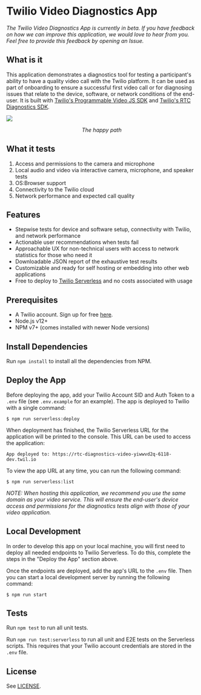 # Twilio Video Diagnostics App
*The Twilio Video Diagnostics App is currently in beta. If you have feedback on how we can improve this application, we would love to hear from you. Feel free to provide this feedback by opening an Issue.*

## What is it
This application demonstrates a diagnostics tool for testing a participant's ability to have a quality video call with the Twilio platform. It can be used as part of onboarding to ensure a successful first video call or for diagnosing issues that relate to the device, software, or network conditions of the end-user. It is built with [Twilio's Programmable Video JS SDK](https://github.com/twilio/rtc-diagnostics) and [Twilio's RTC Diagnostics SDK](https://github.com/twilio/rtc-diagnostics). 

![](https://user-images.githubusercontent.com/11685703/131178895-a8995c2f-1fbd-451a-8949-2bfa4040b4f2.gif)
<p align="center">
    <i>The happy path</i>
</p>




## What it tests

1. Access and permissions to the camera and microphone 
2. Local audio and video via interactive camera, microphone, and speaker tests 
3. OS:Browser support
4. Connectivity to the Twilio cloud
5. Network performance and expected call quality

## Features 
- Stepwise tests for device and software setup, connectivity with Twilio, and network performance 
- Actionable user recommendations when tests fail
- Approachable UX for non-technical users with access to network statistics for those who need it
- Downloadable JSON report of the exhaustive test results
- Customizable and ready for self hosting or embedding into other web applications
- Free to deploy to [Twilio Serverless](https://www.twilio.com/docs/labs/serverless-toolkit) and no costs associated with usage 


## Prerequisites

- A Twilio account. Sign up for free [here](https://www.twilio.com/try-twilio). 
- Node.js v12+
- NPM v7+ (comes installed with newer Node versions)

## Install Dependencies
Run `npm install` to install all the dependencies from NPM. 

## Deploy the App
Before deploying the app, add your Twilio Account SID and Auth Token to a `.env` file (see `.env.example` for an example). The app is deployed to Twilio with a single command:
 
	$ npm run serverless:deploy

When deployment has finished, the Twilio Serverless URL for the application will be printed to the console. This URL can be used to access the application: 

	App deployed to: https://rtc-diagnostics-video-yiwwvd2q-6118-dev.twil.io

To view the app URL at any time, you can run the following command: 

	$ npm run serverless:list
	
*NOTE: When hosting this application, we recommend you use the same domain as your video service. This will ensure the end-user's device access and permissions for the diagnostics tests align with those of your video application.*

## Local Development
In order to develop this app on your local machine, you will first need to deploy all needed endpoints to Twilio Serverless. To do this, complete the steps in the "Deploy the App" section above.

Once the endpoints are deployed, add the app's URL to the `.env` file. Then you can start a local development server by running the following command:

	$ npm run start

## Tests
Run `npm test` to run all unit tests.

Run `npm run test:serverless` to run all unit and E2E tests on the Serverless scripts. This requires that your Twilio account credentials are stored in the `.env` file.

## License
See [LICENSE](LICENSE). 